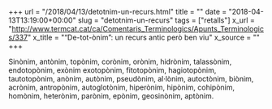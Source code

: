 +++
url = "/2018/04/13/detotnim-un-recurs.html"
title = ""
date = "2018-04-13T13:19:00+00:00"
slug = "detotnim-un-recurs"
tags = ["retalls"]
x_url = "http://www.termcat.cat/ca/Comentaris_Terminologics/Apunts_Terminologics/337"
x_title = "“De-tot-ònim”: un recurs antic però ben viu"
x_source = ""
+++


Sinònim, antònim, topònim, corònim, orònim, hidrònim, talassònim, endotopònim, exònim exotopònim, fitotopònim, hagiotopònim, tautotopònim, anònim, autònim, pseudònim, al·lònim, autoctònim, biònim, acrònim, antropònim, autoglotònim, hiperònim, hipònim, cohipònim, homònim, heterònim, parònim, epònim, geosinònim, aptònim.

